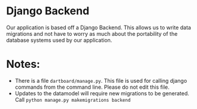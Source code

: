 # Django Backend
Our application is based off a Django Backend. This allows us to write data migrations and not have to worry as much
about the portability of the database systems used by our application.

# Notes:
- There is a file `dartboard/manage.py`. This file is used for calling django commands from the command line. Please
do not edit this file.
- Updates to the datamodel will require new migrations to be generated. Call
`python manage.py makemigrations backend`


